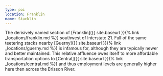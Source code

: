 ```yaml
---
type: poi
location: Franklin
name: Stacklin
---
```


The derisively named section of [Franklin]({{ site.baseurl }}{% link _locations/franklin.md %}) southwest of Interstate 21. Full of the same teetering stacks nearby [Guerny]({{ site.baseurl }}{% link _locations/guerny.md %}) is infamous for, although they are typically newer and better maintained. This relative affluence owes itself to more affordable transportation options to [Central]({{ site.baseurl }}{% link _locations/central.md %}) and thus employment levels are generally higher here then across the Brisson River.